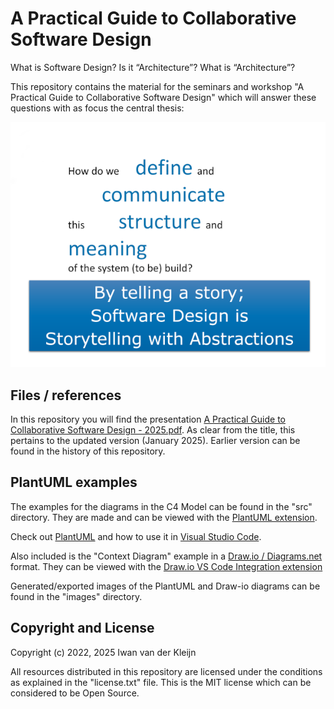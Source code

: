 # A Practical Guide to Collaborative Software Design

What is Software Design? Is it “Architecture”? What is “Architecture”?

This repository contains the material for the seminars and workshop "A Practical Guide to Collaborative Software Design" which will answer these questions with as focus the central thesis: 

![The central question](Design.png)

## Files / references

In this repository you will find the presentation [A Practical Guide to Collaborative Software Design - 2025.pdf](https://github.com/ivanderk/guide_collab_software_design/blob/main/A%20Practical%20Guide%20to%20Collaborative%20Software%20Design%20-%202025.pdf). As clear from the title, this pertains to the updated version (January 2025). Earlier version can be found in the history of this repository.  

## PlantUML examples

The examples for the diagrams in the C4 Model can be found in the "src" directory. They are made and can be viewed with the [PlantUML extension](https://github.com/RicardoNiepel/C4-PlantUML). 

Check out [PlantUML](http://plantuml.com/) and how to use it in [Visual Studio Code](https://www.codeproject.com/Articles/1278703/UML-Made-Easy-with-PlantUML-VS-Code).

Also included is the "Context Diagram" example in a [Draw.io / Diagrams.net](https://www.drawio.com/) format. They can be viewed with the [Draw.io VS Code Integration extension](https://marketplace.visualstudio.com/items?itemName=hediet.vscode-drawio)

Generated/exported images of the PlantUML and Draw-io diagrams can be found in the "images" directory.

## Copyright and License

Copyright (c) 2022, 2025 Iwan van der Kleijn

All resources distributed in this repository are licensed under the conditions as explained in the "license.txt" file. This is the MIT license which can be considered to be Open Source.
